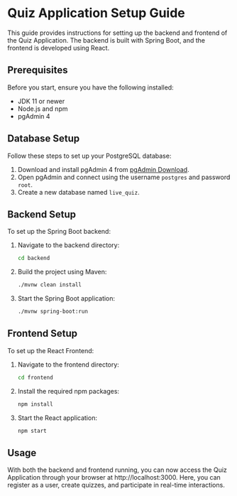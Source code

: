 # Quiz Application Setup Guide

This guide provides instructions for setting up the backend and frontend of the Quiz Application. The backend is built with Spring Boot, and the frontend is developed using React.

## Prerequisites

Before you start, ensure you have the following installed:
- JDK 11 or newer
- Node.js and npm
- pgAdmin 4

## Database Setup

Follow these steps to set up your PostgreSQL database:

1. Download and install pgAdmin 4 from [pgAdmin Download](https://www.pgadmin.org/download/).
2. Open pgAdmin and connect using the username `postgres` and password `root`.
3. Create a new database named `live_quiz`.

## Backend Setup

To set up the Spring Boot backend:

1. Navigate to the backend directory:
   ```bash
   cd backend
2. Build the project using Maven:
   ```bash
   ./mvnw clean install
3. Start the Spring Boot application:
   ```bash
   ./mvnw spring-boot:run

## Frontend Setup

To set up the React Frontend:

1. Navigate to the frontend directory:
   ```bash
   cd frontend
2. Install the required npm packages:
   ```bash
   npm install
3. Start the React application:
   ```bash
   npm start

## Usage

With both the backend and frontend running, you can now access the Quiz Application through your browser at http://localhost:3000. Here, you can register as a user, create quizzes, and participate in real-time interactions.
